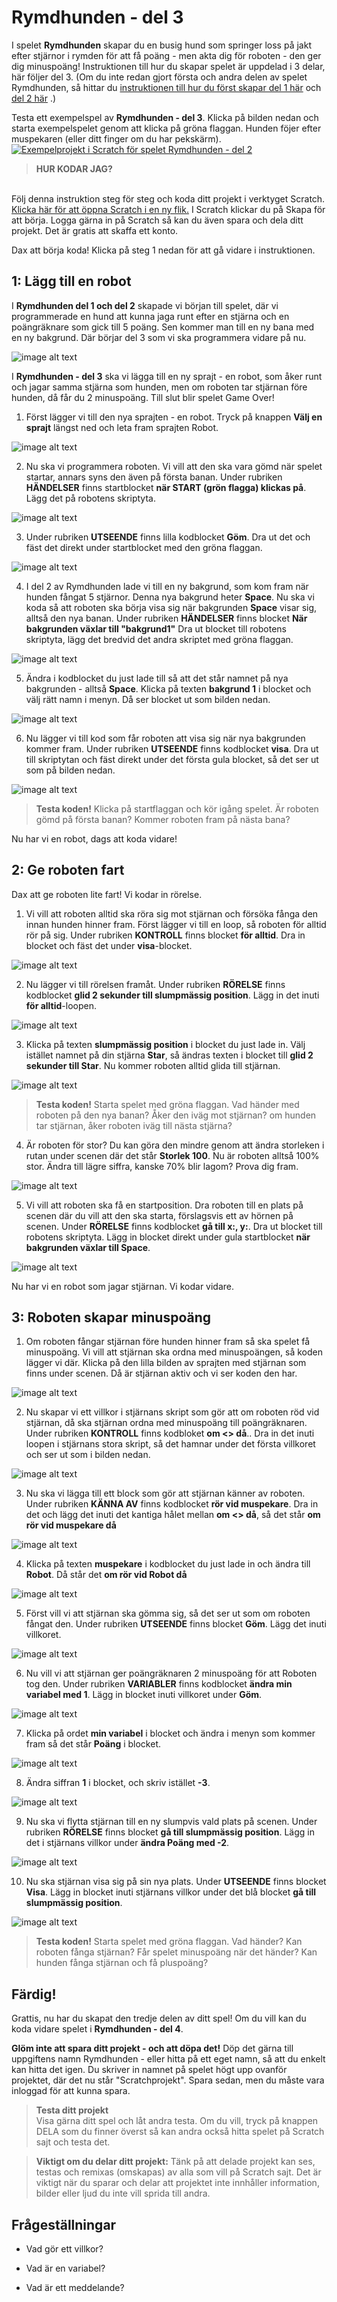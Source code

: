 # Rymdhunden - del 3
I spelet **Rymdhunden** skapar du en busig hund som springer loss på jakt efter stjärnor i rymden för att få poäng - men akta dig för roboten - den ger dig minuspoäng!
Instruktionen till hur du skapar spelet är uppdelad i 3 delar, här följer del 3. (Om du inte redan gjort första och andra delen av spelet Rymdhunden, så hittar du <a href="https://www.kodboken.se/start/skapa-spel/uppgifter-i-scratch/rymdhunden-del-1?chpt=0" target="_blank"> instruktionen till hur du först skapar del 1 här</a> och <a href="https://www.kodboken.se/start/skapa-spel/uppgifter-i-scratch/rymdhunden-del-2?chpt=0" target="_blank"> del 2 här</a> .)

Testa ett exempelspel av **Rymdhunden - del 3**. Klicka på bilden nedan och starta exempelspelet genom att klicka på gröna flaggan. Hunden föjer efter muspekaren (eller ditt finger om du har pekskärm). <a href="https://scratch.mit.edu/projects/643992517" target="_blank"> 
  ![Exempelprojekt i Scratch för spelet Rymdhunden - del 2](Exempelspel_Rymdhunden_del2.png)</a>


> **HUR KODAR JAG?** 
</br>
Följ denna instruktion steg för steg och koda ditt projekt i verktyget Scratch. <a href="https://scratch.mit.edu" target="_blank"> Klicka här för att öppna Scratch i en ny flik.</a> I Scratch klickar du på Skapa för att börja. Logga gärna in på Scratch så kan du även spara och dela ditt projekt. Det är gratis att skaffa ett konto.
</br>

Dax att börja koda! Klicka på steg 1 nedan för att gå vidare i instruktionen.

## 1: Lägg till en robot

I **Rymdhunden del 1 och del 2** skapade vi början till spelet, där vi programmerade en hund att kunna jaga runt efter en stjärna och en poängräknare som gick till 5 poäng. Sen kommer man till en ny bana med en ny bakgrund. Där börjar del 3 som vi ska programmera vidare på nu. 

  ![image alt text](BILD_Hunden_stjarnan_exempelprojekt.png)

I **Rymdhunden - del 3** ska vi lägga till en ny sprajt - en robot, som åker runt och jagar samma stjärna som hunden, men om roboten tar stjärnan före hunden, då får du 2 minuspoäng. Till slut blir spelet Game Over!

1. Först lägger vi till den nya sprajten - en robot. Tryck på knappen **Välj en sprajt** längst ned och leta fram sprajten Robot.  

  ![image alt text](BILD_NySprajt_Robot.png)

2. Nu ska vi programmera roboten. Vi vill att den ska vara gömd när spelet startar, annars syns den även på första banan. Under rubriken **HÄNDELSER** finns startblocket **när START (grön flagga) klickas på**. Lägg det på robotens skriptyta. 

  ![image alt text](Koda_HÄNDELSER-När_START_klickas_på.png)
  
3. Under rubriken **UTSEENDE** finns lilla kodblocket **Göm**. Dra ut det och fäst det direkt under startblocket med den gröna flaggan.

  ![image alt text](KOD_Rocket_göm.png)
  
4. I del 2 av Rymdhunden lade vi till en ny bakgrund, som kom fram när hunden fångat 5 stjärnor. Denna nya bakgrund heter **Space**. Nu ska vi koda så att roboten ska börja visa sig när bakgrunden **Space** visar sig, alltså den nya banan. Under rubriken **HÄNDELSER** finns blocket **När bakgrunden växlar till "bakgrund1"** Dra ut blocket till robotens skriptyta, lägg det bredvid det andra skriptet med gröna flaggan. 

  ![image alt text](KOD_Rocket_START_NärBakgrundenVäxlarTill_.png)
  
5. Ändra i kodblocket du just lade till så att det står namnet på nya bakgrunden - alltså **Space**. Klicka på texten **bakgrund 1** i blocket och välj rätt namn i menyn. Då ser blocket ut som bilden nedan.
  
  ![image alt text](KOD_ROCKET_bakgrund_Space.png)
  
6. Nu lägger vi till kod som får roboten att visa sig när nya bakgrunden kommer fram. Under rubriken **UTSEENDE** finns kodblocket **visa**. Dra ut till skriptytan och fäst direkt under det första gula blocket, så det ser ut som på bilden nedan.

  ![image alt text](KOD_ROCKET_Visa.png)
  
>**Testa koden!** Klicka på startflaggan och kör igång spelet. Är roboten gömd på första banan? Kommer roboten fram på nästa bana? 

Nu har vi en robot, dags att koda vidare!


## 2: Ge roboten fart

Dax att ge roboten lite fart! Vi kodar in rörelse.

1. Vi vill att roboten alltid ska röra sig mot stjärnan och försöka fånga den innan hunden hinner fram. Först lägger vi till en loop, så roboten för alltid rör på sig. Under rubriken **KONTROLL** finns blocket **för alltid**. Dra in blocket och fäst det under **visa**-blocket.

  ![image alt text](KOD_ROBOT_loop2.png)  
  
2. Nu lägger vi till rörelsen framåt. Under rubriken **RÖRELSE** finns kodblocket **glid 2 sekunder till slumpmässig position**. Lägg in det inuti **för alltid**-loopen.

  ![image alt text](KOD_Robot_gåTillSlumpmässigPosition2.png)
  
3. Klicka på texten **slumpmässig position** i blocket du just lade in. Välj istället namnet på din stjärna **Star**, så ändras texten i blocket till **glid 2 sekunder till Star**. Nu kommer roboten alltid glida till stjärnan.

  ![image alt text](KOD_ROBOT_gåtillStar.png)
  
>**Testa koden!** Starta spelet med gröna flaggan. Vad händer med roboten på den nya banan? Åker den iväg mot stjärnan? om hunden tar stjärnan, åker roboten iväg till nästa stjärna? 

4. Är roboten för stor? Du kan göra den mindre genom att ändra storleken i rutan under scenen där det står **Storlek 100**. Nu är roboten alltså 100% stor. Ändra till lägre siffra, kanske 70% blir lagom? Prova dig fram.

  ![image alt text](Storlek.png)
  
5. Vi vill att roboten ska få en startposition. Dra roboten till en plats på scenen där du vill att den ska starta, förslagsvis ett av hörnen på scenen. Under **RÖRELSE** finns kodblocket **gå till x:__, y:__**. Dra ut blocket till robotens skriptyta. Lägg in blocket direkt under gula startblocket **när bakgrunden växlar till Space**. 

  ![image alt text](KOD_ROBOT_Startposition2.png)

Nu har vi en robot som jagar stjärnan. Vi kodar vidare.


## 3: Roboten skapar minuspoäng

1. Om roboten fångar stjärnan före hunden hinner fram så ska spelet få minuspoäng. Vi vill att stjärnan ska ordna med minuspoängen, så koden lägger vi där. Klicka på den lilla bilden av sprajten med stjärnan som finns under scenen. Då är stjärnan aktiv och vi ser koden den har.

  ![image alt text](STAR_aktiverad.png)

2. Nu skapar vi ett villkor i stjärnans skript som gör att om roboten röd vid stjärnan, då ska stjärnan ordna med minuspoäng till poängräknaren. Under rubriken **KONTROLL** finns kodbloket **om <> då**.. Dra in det inuti loopen i stjärnans stora skript, så det hamnar under det första villkoret och ser ut som i bilden nedan.

  ![image alt text](KOD_STAR_om_då.png)
  
3. Nu ska vi lägga till ett block som gör att stjärnan känner av roboten. Under rubriken **KÄNNA AV** finns kodblocket **rör vid muspekare**. Dra in det och lägg det inuti det kantiga hålet mellan **om <> då**, så det står **om rör vid muspekare då**

  ![image alt text](KOD_STAR_KännaAvRörVidMuspekare.png)

4. Klicka på texten **muspekare** i kodblocket du just lade in och ändra till **Robot**. Då står det **om rör vid Robot då**

  ![image alt text](STAR_RörVidRobot.png)

5. Först vill vi att stjärnan ska gömma sig, så det ser ut som om roboten fångat den. Under rubriken **UTSEENDE** finns blocket **Göm**. Lägg det inuti villkoret. 

  ![image alt text](STAR_Göm2.png)
  
6. Nu vill vi att stjärnan ger poängräknaren 2 minuspoäng för att Roboten tog den. Under rubriken **VARIABLER** finns kodblocket **ändra min variabel med 1**. Lägg in blocket inuti villkoret under **Göm**.

  ![image alt text](STAR_Villkor2_ändraminvariabeltill1.png)
  
7. Klicka på ordet **min variabel** i blocket och ändra i menyn som kommer fram så det står **Poäng** i blocket.

  ![image alt text](STAR_Villkor2_ÄndraPoängtill1.png)

8. Ändra siffran **1** i blocket, och skriv istället **-3**.

  ![image alt text](STAR_VILLKOR2_Poäng_-3.png)
  
9. Nu ska vi flytta stjärnan till en ny slumpvis vald plats på scenen. Under rubriken **RÖRELSE** finns blocket **gå till slumpmässig position**. Lägg in det i stjärnans villkor under **ändra Poäng med -2**.

  ![image alt text](KOD_STAR_VILLKOR2_Gåtillslumpmässigposition.png)

10. Nu ska stjärnan visa sig på sin nya plats. Under **UTSEENDE** finns blocket **Visa**. Lägg in blocket inuti stjärnans villkor under det blå blocket **gå till slumpmässig position**.

  ![image alt text](KOD_STAR_VILLKOR2_Visa.png)
  
>**Testa koden!** Starta spelet med gröna flaggan. Vad händer? Kan roboten fånga stjärnan? Får spelet minuspoäng när det händer? Kan hunden fånga stjärnan och få pluspoäng? 




## Färdig!
Grattis, nu har du skapat den tredje delen av ditt spel! Om du vill kan du koda vidare spelet i **Rymdhunden - del 4**. 

**Glöm inte att spara ditt projekt - och att döpa det!** Döp det gärna till uppgiftens namn Rymdhunden - eller hitta på ett eget namn, så att du enkelt kan hitta det igen. Du skriver in namnet på spelet högt upp ovanför projektet, där det nu står "Scratchprojekt". Spara sedan, men du måste vara inloggad för att kunna spara.

> **Testa ditt projekt**  
Visa gärna ditt spel och låt andra testa. Om du vill, tryck på knappen DELA som du finner överst så kan andra också hitta spelet på Scratch sajt och testa det.

> **Viktigt om du delar ditt projekt:** Tänk på att delade projekt kan ses, testas och remixas (omskapas) av alla som vill på Scratch sajt. Det är viktigt när du sparar och delar att projektet inte innhåller information, bilder eller ljud du inte vill sprida till andra.



## Frågeställningar

* Vad gör ett villkor? 

* Vad är en variabel?

* Vad är ett meddelande?

